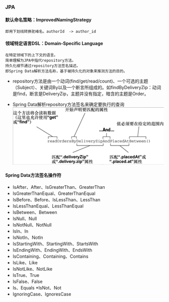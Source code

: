 ### JPA

#### 默认命名策略：ImprovedNamingStrategy

    即用下划线转换驼峰名。authorId  -> author_id

#### 领域特定语言DSL：Domain-Specific Language

    在特定领域下的上下文的语言。
    简单理解为JPA中指代repository方法。
    持久化细节通过repository方法签名描述。
    即Spring Data解析方法名称，基于被持久化的对象来推测方法的目的。
* repository方法是由一个动词(find/get/read/count)、一个可选的主题（Subject）、关键词By以及一个断言所组成的。如findByDeliveryZip：动词是find，断言是DeliveryZip，主题并没有指定，暗含的主题是Order。

* Spring Data解析repository方法签名来确定要执行的查询
![RepositoryAnalyse.png](spring/RepositoryAnalyse.png)
  
#### Spring Data方法签名操作符

* IsAfter、After、IsGreaterThan、GreaterThan
* IsGreaterThanEqual、GreaterThanEqual
* IsBefore、Before、IsLessThan、LessThan
* IsLessThanEqual、LessThanEqual
* IsBetween、Between
* IsNull、Null
* IsNotNull、NotNull
* IsIn、In
* IsNotIn、NotIn
* IsStartingWith、StartingWith、StartsWith
* IsEndingWith、EndingWith、EndsWith
* IsContaining、Containing、Contains
* IsLike、Like
* IsNotLike、NotLike
* IsTrue、True
* IsFalse、False
* Is、Equals
*IsNot、Not
* IgnoringCase、IgnoresCase